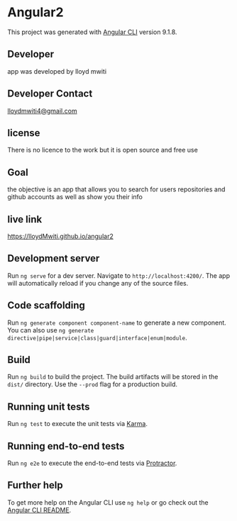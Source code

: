 # Angular2

This project was generated with [Angular CLI](https://github.com/angular/angular-cli) version 9.1.8.
## Developer
 app was developed by lloyd mwiti

## Developer Contact

 lloydmwiti4@gmail.com

## license

There is no licence to the work but it is open source and free use

## Goal

the objective is an app that allows you to search for users repositories and github accounts as well as show you their info

## live link

https://lloydMwiti.github.io/angular2

## Development server

Run `ng serve` for a dev server. Navigate to `http://localhost:4200/`. The app will automatically reload if you change any of the source files.

## Code scaffolding

Run `ng generate component component-name` to generate a new component. You can also use `ng generate directive|pipe|service|class|guard|interface|enum|module`.

## Build

Run `ng build` to build the project. The build artifacts will be stored in the `dist/` directory. Use the `--prod` flag for a production build.

## Running unit tests

Run `ng test` to execute the unit tests via [Karma](https://karma-runner.github.io).

## Running end-to-end tests

Run `ng e2e` to execute the end-to-end tests via [Protractor](http://www.protractortest.org/).

## Further help

To get more help on the Angular CLI use `ng help` or go check out the [Angular CLI README](https://github.com/angular/angular-cli/blob/master/README.md).
